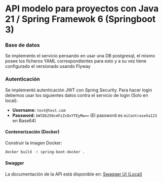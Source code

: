 # API modelo para proyectos con Java 21 / Spring Framewok 6 (Springboot 3)

### Base de datos
Se implemento el servicio pensando en usar una DB postgresql, el mismo posee los ficheros YAML correspondientes para esto y a su vez tiene configurado el versionado usando Flyway

### Autenticación
Se implementó autenticación JWT con Spring Security. Para hacer login debemos usar los siguientes datos contra el servicio de login (Solo en local):

- **Username:** `test@test.com`
- **Password:** `bWlDb250cmFzZcOxYTEyMw==` (El password es `miContraseña123` en Base64)

#### Contenerización (Docker)

Construir la imagen Docker:
```bash
docker build -t spring-boot-docker .
```

#### Swagger

La documentación de la API está disponible en:
[Swagger UI (Local)](http://localhost:8080/swagger-ui.html)
